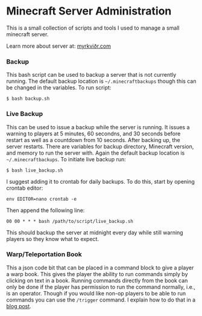 # Minecraft Server Administration
This is a small collection of scripts and tools I used to manage a small minecraft server.

Learn more about server at: [myrkviðr.com](http://xn--myrkvir-1za.com)

### Backup
This bash script can be used to backup a server that is not currently running. The default backup location is   `~/.minecraftbackups` though this can be changed in the variables. To run script:
```
$ bash backup.sh
```

### Live Backup
This can be used to issue a backup while the server is running. It issues a warning to players at 5 minutes, 60 secondns, and 30 seconds before restart as well as a countdown from 10 seconds. After backing up, the server restarts. There are variables for backup directory, Minecraft version, and memory to run the server with. Again the default backup location is `~/.minecraftbackups`. To initiate live backup run:
```
$ bash live_backup.sh
```
I suggest adding it to crontab for daily backups. To do this, start by opening crontab editor:
```
env EDITOR=nano crontab -e
```
Then append the following line:
```
00 00 * * * bash /path/to/script/live_backup.sh
```
This should backup the server at midnight every day while still warning players so they know what to expect.


### Warp/Teleportation Book
This a json code bit that can be placed in a command block to give a player a warp book. This gives the player the ability to run commands simply by clicking on text in a book. Running commands directly from the book can only be done if the player has permission to run the command normally, i.e., is an operator. Though if you would like non-op players to be able to run commands you can use the ```/trigger``` command. I explain how to do that in a [blog post](http://elza.me/blog/2015/06/Minecraft-Teleport/).
